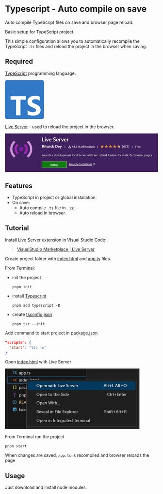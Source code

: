 # Typescript - Auto compile on save

Auto compile TypeScript files on save and browser page reload.

Basic setup for TypeScript project.

This simple configuration allows you to automatically recompile the TypeScript `.ts` files and reload the project in the browser when saving.

## Required

[TypeScript](https://www.typescriptlang.org/) programming language.

<a href="https://www.typescriptlang.org/" target="_blank" title="TypeScript">
  <img src="_docs-images/ts-logo-128.png" alt="TypeScript" style="max-width: 100%" />
</a>

[Live Server](https://marketplace.visualstudio.com/items?itemName=ritwickdey.LiveServer) - used to reload the project in the browser.

<a href="https://marketplace.visualstudio.com/items?itemName=ritwickdey.LiveServer" target="_blank" title="VisualStudio Marketplace - Live server">
  <img src="_docs-images/live-server.jpg" alt="Live server" width="600" style="max-width: 100%" />
</a>

## Features
- TypeScript in project or global installation.
- On save:
  - Auto compile `.ts` file in `.js`;
  - Auto reload in browser.

## Tutorial

Install Live Server extension in Visual Studio Code:

> [VisualStudio  Marketplace | Live Server](https://marketplace.visualstudio.com/items?itemName=ritwickdey.LiveServer)

Create project folder with [index.html](index.html) and [app.ts](app.ts) files.

From Terminal:
- init the project
  ```terminal
  pnpm init
  ```

- install [Typescript](https://www.typescriptlang.org/download)
  ```terminal
  pnpm add typescript -D
  ```

- create [tsconfig.json](tsconfig.json)
  ```terminal
  pnpm tsc --init
  ```

Add command to start project in [package.json](package.json)
```json
"scripts": {
  "start": "tsc -w"
}
```

Open [index.html](index.html) with Live Server

<img src="_docs-images/vs-open-with-live-server.jpg" alt="TypeScript" style="max-width: 100%" />

From Terminal run the project
```
pnpm start
```

When changes are saved, `app.ts` is recompiled and browser reloads the page

## Usage

Just download and install node modules.
